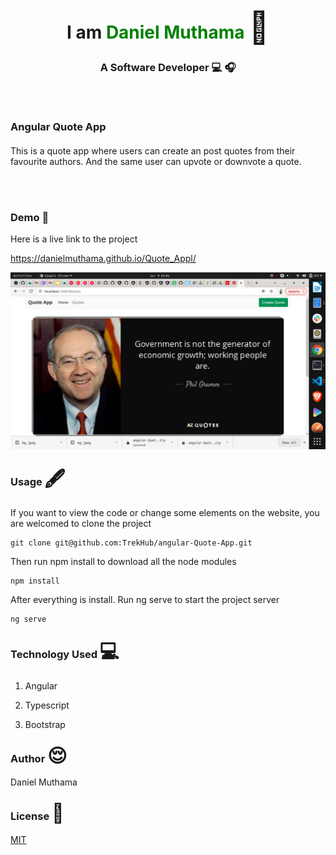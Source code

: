 <link
      rel="stylesheet"
      href="https://cdnjs.cloudflare.com/ajax/libs/font-awesome/6.0.0-beta2/css/all.min.css"
      integrity="sha512-YWzhKL2whUzgiheMoBFwW8CKV4qpHQAEuvilg9FAn5VJUDwKZZxkJNuGM4XkWuk94WCrrwslk8yWNGmY1EduTA=="
      crossorigin="anonymous"
      referrerpolicy="no-referrer"
    />

<div style="text-align: center; ">
        <div>
            <h1>I am <span style="color: green; ">Daniel Muthama</span> <span style='font-size:50px;'> &#128075</span></h1>
            <h3>A Software Developer &#128187; &#127911;</h3>
        </div>
        
</div>
<br>

### Angular Quote App <span style='font-size:30px;'> <img height="20" class="mx-1" id="logo-img" src="./images/icons/shop-solid.svg" alt=""></span> 
This is a quote app where users can create an post quotes from their favourite authors. And the same user can upvote or downvote a quote.

<br>







<br>


### Demo &#128273;

Here is a live link to the project 


https://danielmuthama.github.io/Quote_Appl/

![alt text](src/assets/screen1.png)

### Usage <span style='font-size:30px;'>🖋</span> 
If you want to view the code or change some elements on the website, you are welcomed to clone the project

``` git
git clone git@github.com:TrekHub/angular-Quote-App.git

```

Then run npm install to download all the node modules
```npm
npm install

```

After everything is install. Run ng serve to start the project server

```ng
ng serve
```


### Technology Used <span style='font-size:30px;'>&#128187;</span> 

1. Angular

2. Typescript

3. Bootstrap



### Author <span style='font-size:30px;'>&#128524;</span> 

Daniel Muthama

### License  <span style='font-size:30px;'>🔐</span> 
[MIT](https://choosealicense.com/licenses/mit/)